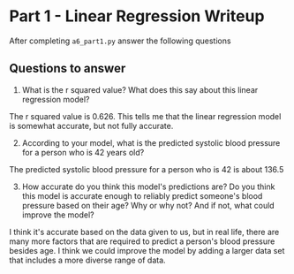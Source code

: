 # Part 1 - Linear Regression Writeup

After completing `a6_part1.py` answer the following questions

## Questions to answer

1. What is the r squared value?  What does this say about this linear regression model?

The r squared value is 0.626. This tells me that the linear regression model is somewhat accurate, but not fully accurate.

2. According to your model, what is the predicted systolic blood pressure for a person who is 42 years old?

The predicted systolic blood pressure for a person who is 42 is about 136.5

3. How accurate do you think this model's predictions are?  Do you think this model is accurate enough to reliably predict someone's blood pressure based on their age?  Why or why not?  And if not, what could improve the model?

I think it's accurate based on the data given to us, but in real life, there are many more factors that are required to predict a person's blood pressure besides age. I think we could improve the model by adding a larger data set that includes a more diverse range of data.